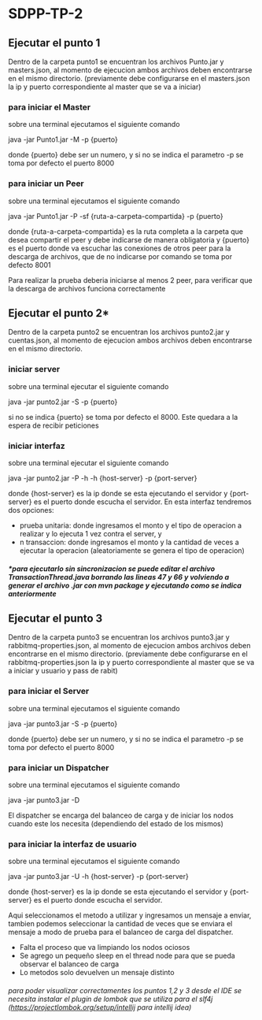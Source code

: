 # SDPP-TP-2

## Ejecutar el punto 1 

Dentro de la carpeta punto1 se encuentran los archivos Punto.jar y masters.json, al momento de ejecucion ambos archivos deben encontrarse en el mismo directorio. (previamente debe configurarse en el masters.json la ip y puerto correspondiente al master que se va a iniciar)

### para iniciar el Master 

sobre una terminal ejecutamos el siguiente comando 

java -jar Punto1.jar -M -p {puerto}
  
donde {puerto} debe ser un numero, y si no se indica el parametro -p se toma por defecto el puerto 8000
  
### para iniciar un Peer

sobre una terminal ejecutamos el siguiente comando

java -jar Punto1.jar -P -sf {ruta-a-carpeta-compartida} -p {puerto}
  
donde {ruta-a-carpeta-compartida} es la ruta completa a la carpeta que desea compartir el peer y debe indicarse de manera obligatoria y {puerto} es el puerto donde va escuchar las conexiones de otros peer para la descarga de archivos, que de no indicarse por comando se toma por defecto 8001
  
Para realizar la prueba deberia iniciarse al menos 2 peer, para verificar que la descarga de archivos funciona correctamente

## Ejecutar el punto 2*

Dentro de la carpeta punto2 se encuentran los archivos punto2.jar y cuentas.json,  al momento de ejecucion ambos archivos deben encontrarse en el mismo directorio.

### iniciar server

sobre una terminal ejecutar el siguiente comando

java -jar punto2.jar -S -p {puerto}

si no se indica {puerto} se toma por defecto el 8000. Este quedara a la espera de recibir peticiones

### iniciar interfaz

sobre una terminal ejecutar el siguiente comando

java -jar punto2.jar -P -h -h {host-server} -p {port-server}

donde {host-server} es la ip donde se esta ejecutando el servidor y {port-server} es el puerto donde escucha el servidor.
En esta interfaz tendremos dos opciones:
* prueba unitaria: donde ingresamos el monto y el tipo de operacion a realizar y lo ejecuta 1 vez contra el server, y
* n transaccion: donde ingresamos el monto y la cantidad de veces a ejecutar la operacion (aleatoriamente se genera el tipo de operacion)

##### *para ejecutarlo sin sincronizacion  se puede editar el archivo TransactionThread.java borrando las lineas 47 y 66 y volviendo a generar el archivo .jar con mvn package y ejecutando como se indica anteriormente

## Ejecutar el punto 3

Dentro de la carpeta punto3 se encuentran los archivos punto3.jar y rabbitmq-properties.json, al momento de ejecucion ambos archivos deben encontrarse en el mismo directorio. (previamente debe configurarse en el rabbitmq-properties.json la ip y puerto correspondiente al master que se va a iniciar y usuario y pass de rabit)

### para iniciar el Server 

sobre una terminal ejecutamos el siguiente comando 

java -jar punto3.jar -S -p {puerto}
  
donde {puerto} debe ser un numero, y si no se indica el parametro -p se toma por defecto el puerto 8000
  
### para iniciar un Dispatcher

sobre una terminal ejecutamos el siguiente comando

java -jar punto3.jar -D
  
El dispatcher se encarga del balanceo de carga y de iniciar los nodos cuando este los necesita (dependiendo del estado de los mismos)

### para iniciar la interfaz de usuario

sobre una terminal ejecutamos el siguiente comando 

java -jar punto3.jar -U -h {host-server} -p {port-server}

donde {host-server} es la ip donde se esta ejecutando el servidor y {port-server} es el puerto donde escucha el servidor.

Aqui seleccionamos el metodo a utilizar y ingresamos un mensaje a enviar, tambien podemos seleccionar la cantidad de veces que se enviara el mensaje a modo de prueba para el balanceo de carga del dispatcher.

* Falta el proceso que va limpiando los nodos ociosos
* Se agrego un pequeño sleep en el thread node para que se pueda observar el balanceo de carga
* Lo metodos solo devuelven un mensaje distinto
  
  
###### para poder visualizar correctamentes los puntos 1,2 y 3 desde el IDE se necesita instalar el plugin de lombok que se utiliza para el slf4j (https://projectlombok.org/setup/intellij para intellij idea) 

